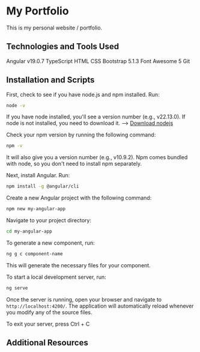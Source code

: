 # My Portfolio

This is my personal website / portfolio. 

## Technologies and Tools Used

Angular v19.0.7
TypeScript
HTML
CSS
Bootstrap 5.1.3 
Font Awesome 5
Git

## Installation and Scripts
First, check to see if you have node.js and npm installed. Run: 

```bash
node -v
```

If you have node installed, you'll see a version number (e.g., v22.13.0). If node is not installed, you need to download it. --> [Download nodejs](https://nodejs.org/en/download)

Check your npm version by running the following command:

```bash
npm -v
```

It will also give you a version number (e.g., v10.9.2). Npm comes bundled with node, so you don't need to install npm separately.

Next, install Angular. Run:

```bash
npm install -g @angular/cli
```

Create a new Angular project with the following command:

```bash
npm new my-angular-app
```

Navigate to your project directory:

```bash
cd my-angular-app
```

To generate a new component, run:

```bash
ng g c component-name
```

This will generate the necessary files for your component.

To start a local development server, run:

```bash
ng serve
```

Once the server is running, open your browser and navigate to `http://localhost:4200/`. The application will automatically reload whenever you modify any of the source files.

To exit your server, press Ctrl + C

## Additional Resources

